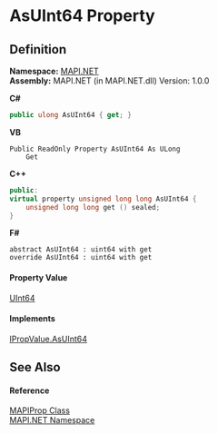 # AsUInt64 Property




## Definition
**Namespace:** <a href="5bef4637-66f8-16d4-e5f4-4d0da57a1538.md">MAPI.NET</a>  
**Assembly:** MAPI.NET (in MAPI.NET.dll) Version: 1.0.0

**C#**
``` C#
public ulong AsUInt64 { get; }
```
**VB**
``` VB
Public ReadOnly Property AsUInt64 As ULong
	Get
```
**C++**
``` C++
public:
virtual property unsigned long long AsUInt64 {
	unsigned long long get () sealed;
}
```
**F#**
``` F#
abstract AsUInt64 : uint64 with get
override AsUInt64 : uint64 with get
```



#### Property Value
<a href="https://learn.microsoft.com/dotnet/api/system.uint64" target="_blank" rel="noopener noreferrer">UInt64</a>

#### Implements
<a href="bb9cfd33-3b16-eed0-b0bb-3bb60e2a8aa9.md">IPropValue.AsUInt64</a>  


## See Also


#### Reference
<a href="04791c9c-49a6-3b6d-99fa-53509df4be95.md">MAPIProp Class</a>  
<a href="5bef4637-66f8-16d4-e5f4-4d0da57a1538.md">MAPI.NET Namespace</a>  
